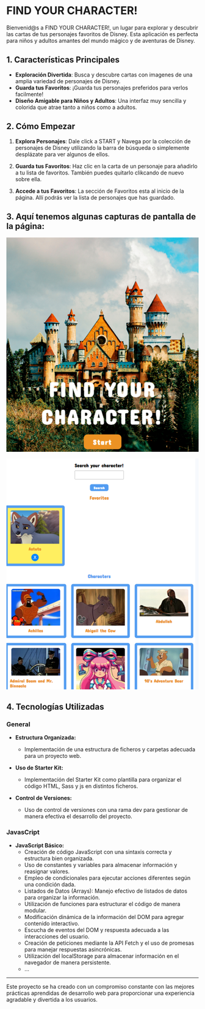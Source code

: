 # FIND YOUR CHARACTER!

Bienvenid@s a FIND YOUR CHARACTER!, un lugar para explorar y descubrir las cartas de tus personajes favoritos de Disney. Esta aplicación es perfecta para niños y adultos amantes del mundo mágico y de aventuras de Disney.

## 1. Características Principales

- **Exploración Divertida**: Busca y descubre cartas con imagenes de una amplia variedad de personajes de Disney.
- **Guarda tus Favoritos**: ¡Guarda tus personajes preferidos para verlos facilmente!
- **Diseño Amigable para Niños y Adultos**: Una interfaz muy sencilla y colorida que atrae tanto a niños como a adultos.

## 2. Cómo Empezar

1. **Explora Personajes**: Dale click a START y Navega por la colección de personajes de Disney utilizando la barra de búsqueda o simplemente desplázate para ver algunos de ellos.

2. **Guarda tus Favoritos**: Haz clic en la carta de un personaje para añadirlo a tu lista de favoritos. También puedes quitarlo clikcando de nuevo sobre ella.

3. **Accede a tus Favoritos**: La sección de Favoritos esta al inicio de la página. Allí podrás ver la lista de personajes que has guardado.

## 3. Aquí tenemos algunas capturas de pantalla de la página:

![Captura de pantalla - encabezado](./public/images/findyourcharacter1.png)

![Captura de pantalla - cuerpo ](./public/images/findyourcharacter2.png)

## 4. Tecnologías Utilizadas

### General

- **Estructura Organizada:**

  - Implementación de una estructura de ficheros y carpetas adecuada para un proyecto web.

- **Uso de Starter Kit:**

  - Implementación del Starter Kit como plantilla para organizar el código HTML, Sass y js en distintos ficheros.

- **Control de Versiones:**
  - Uso de control de versiones con una rama dev para gestionar de manera efectiva el desarrollo del proyecto.

### JavasCript

- **JavaScript Básico:**
  - Creación de código JavaScript con una sintaxis correcta y estructura bien organizada.
  - Uso de constantes y variables para almacenar información y reasignar valores.
  - Empleo de condicionales para ejecutar acciones diferentes según una condición dada.
  - Listados de Datos (Arrays): Manejo efectivo de listados de datos para organizar la información.
  - Utilización de funciones para estructurar el código de manera modular.
  - Modificación dinámica de la información del DOM para agregar contenido interactivo.
  - Escucha de eventos del DOM y respuesta adecuada a las interacciones del usuario.
  - Creación de peticiones mediante la API Fetch y el uso de promesas para manejar respuestas asincrónicas.
  - Utilización del localStorage para almacenar información en el navegador de manera persistente.
  - ...

---

Este proyecto se ha creado con un compromiso constante con las mejores prácticas aprendidas de desarrollo web para proporcionar una experiencia agradable y divertida a los usuarios.
